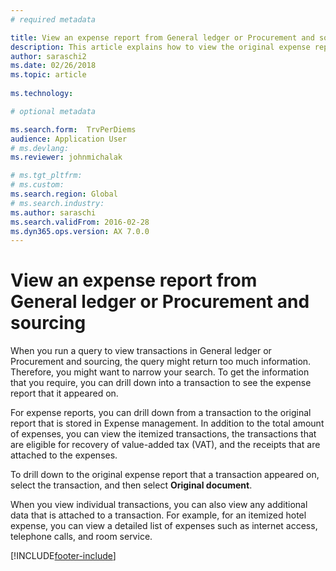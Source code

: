 ```yaml
---
# required metadata

title: View an expense report from General ledger or Procurement and sourcing
description: This article explains how to view the original expense report that a transaction appeared on.
author: saraschi2
ms.date: 02/26/2018
ms.topic: article
 
ms.technology: 

# optional metadata

ms.search.form:  TrvPerDiems
audience: Application User
# ms.devlang: 
ms.reviewer: johnmichalak

# ms.tgt_pltfrm: 
# ms.custom: 
ms.search.region: Global
# ms.search.industry: 
ms.author: saraschi
ms.search.validFrom: 2016-02-28
ms.dyn365.ops.version: AX 7.0.0
---
```


# View an expense report from General ledger or Procurement and sourcing

When you run a query to view transactions in General ledger or Procurement and sourcing, the query might return too much information. Therefore, you might want to narrow your search. To get the information that you require, you can drill down into a transaction to see the expense report that it appeared on.

For expense reports, you can drill down from a transaction to the original report that is stored in Expense management. In addition to the total amount of expenses, you can view the itemized transactions, the transactions that are eligible for recovery of value-added tax (VAT), and the receipts that are attached to the expenses.

To drill down to the original expense report that a transaction appeared on, select the transaction, and then select **Original document**.

When you view individual transactions, you can also view any additional data that is attached to a transaction. For example, for an itemized hotel expense, you can view a detailed list of expenses such as internet access, telephone calls, and room service.


[!INCLUDE[footer-include](../includes/footer-banner.md)]
